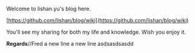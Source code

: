 Welcome to lishan.yu's blog here.

[https://github.com/lishan/blog/wiki](https://github.com/lishan/blog/wiki)

You'll see my sharing for both my life and knowledge. Wish you enjoy it.

<b>Regards</b>//Fred
a new line
a new line
asdsasdsasdd
